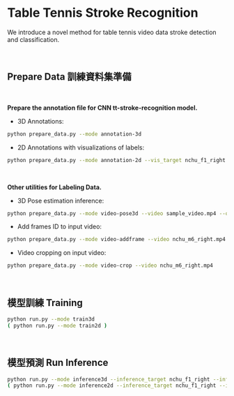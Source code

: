 # Table Tennis Stroke Recognition

We introduce a novel method for table tennis video data stroke detection and classification.

<br>

## Prepare Data 訓練資料集準備

<br>

**Prepare the annotation file for CNN tt-stroke-recognition model.**

- 3D Annotations:
```bash
python prepare_data.py --mode annotation-3d
```
- 2D Annotations with visualizations of labels:
```bash
python prepare_data.py --mode annotation-2d --vis_target nchu_f1_right )
```
<br>

**Other utilities for Labeling Data.**

- 3D Pose estimation inference:
```bash
python prepare_data.py --mode video-pose3d --video sample_video.mp4 --out_video_sf 0 --out_video_dl 1000 --pose3d_rotation 0 0 0 )
```

- Add frames ID to input video:
```bash
python prepare_data.py --mode video-addframe --video nchu_m6_right.mp4
```

- Video cropping on input video:
```bash
python prepare_data.py --mode video-crop --video nchu_m6_right.mp4
```

<br>

## 模型訓練 Training 

```bash
python run.py --mode train3d
( python run.py --mode train2d )
```

<br>

## 模型預測 Run Inference

```bash
python run.py --mode inference3d --inference_target nchu_f1_right --inference_with_gt --checkpoint checkpoint/epoch50_train3d_20230620T15-16-49.pth
( python run.py --mode inference2d --inference_target nchu_f1_right --inference_with_gt --checkpoint checkpoint/epoch50_train2d_20230613T01-03-08.pth )
```
